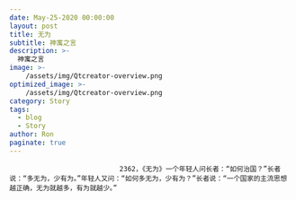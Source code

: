 ```yaml
---
date: May-25-2020 00:00:00
layout: post
title: 无为
subtitle: 神寓之言
description: >-
  神寓之言
image: >-
    /assets/img/Qtcreator-overview.png
optimized_image: >-
    /assets/img/Qtcreator-overview.png
category: Story
tags:
  - blog
  - Story
author: Ron
paginate: true
---
```


							　　2362，《无为》一个年轻人问长者：“如何治国？”长者说：“多无为，少有为。”年轻人又问：“如何多无为，少有为？”长者说：“一个国家的主流思想越正确，无为就越多，有为就越少。”
							
							
						